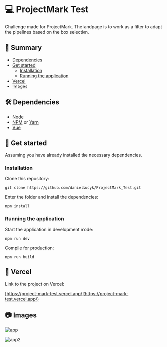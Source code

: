 # 💻 ProjectMark Test
Challenge made for ProjectMark. The landpage is to work as a filter to adapt the pipelines based on the box selection.

## 📑 Summary

-   [Dependencies](https://github.com/danielkucyk/ProjectMark_Test#%EF%B8%8F-dependencies)
-   [Get started](https://github.com/danielkucyk/ProjectMark_Test#-get-started)
    -   [Installation](https://github.com/danielkucyk/ProjectMark_Test#installation)
    -   [Running the application](https://github.com/danielkucyk/ProjectMark_Test#running-the-application)
-   [Vercel](https://github.com/danielkucyk/ProjectMark_Test#-vercel)
-   [Images](https://github.com/danielkucyk/ProjectMark_Test#-images)

## 🛠️ Dependencies

-   [Node](https://nodejs.org/en/)
-   [NPM](https://www.npmjs.com/) or [Yarn](https://yarnpkg.com/pt-BR/)
-   [Vue](https://vuejs.org/)

## 🚀 Get started

Assuming you have already installed the necessary dependencies.

### Installation

Clone this repository:

```
git clone https://github.com/danielkucyk/ProjectMark_Test.git
```

Enter the folder and install the dependencies:

```
npm install
```

### Running the application

Start the application in development mode:

```
npm run dev
```

Compile for production:

```
npm run build
```

## 💠 Vercel

Link to the project on Vercel:

[https://project-mark-test.vercel.app/](https://project-mark-test.vercel.app/)

## 📷 Images

![app](https://i.ibb.co/4MLXLVT/PMTest.png)

![app2](https://i.ibb.co/t8nx2zz/PMTest2.png)
